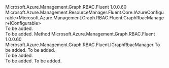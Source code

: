 <Type Name="GraphRbacManager+IConfigurable" FullName="Microsoft.Azure.Management.Graph.RBAC.Fluent.GraphRbacManager+IConfigurable">
  <TypeSignature Language="C#" Value="public interface GraphRbacManager.IConfigurable : Microsoft.Azure.Management.ResourceManager.Fluent.Core.IAzureConfigurable&lt;Microsoft.Azure.Management.Graph.RBAC.Fluent.GraphRbacManager.IConfigurable&gt;" />
  <TypeSignature Language="ILAsm" Value=".class nested public interface auto ansi abstract GraphRbacManager/IConfigurable implements class Microsoft.Azure.Management.ResourceManager.Fluent.Core.IAzureConfigurable`1&lt;class Microsoft.Azure.Management.Graph.RBAC.Fluent.GraphRbacManager/IConfigurable&gt;" />
  <TypeSignature Language="DocId" Value="T:Microsoft.Azure.Management.Graph.RBAC.Fluent.GraphRbacManager.IConfigurable" />
  <TypeSignature Language="VB.NET" Value="Public Interface GraphRbacManager.IConfigurable&#xA;Implements IAzureConfigurable(Of GraphRbacManager.IConfigurable)" />
  <TypeSignature Language="F#" Value="type GraphRbacManager.IConfigurable = interface&#xA;    interface IAzureConfigurable&lt;GraphRbacManager.IConfigurable&gt;" />
  <AssemblyInfo>
    <AssemblyName>Microsoft.Azure.Management.Graph.RBAC.Fluent</AssemblyName>
    <AssemblyVersion>1.0.0.60</AssemblyVersion>
  </AssemblyInfo>
  <Interfaces>
    <Interface>
      <InterfaceName>Microsoft.Azure.Management.ResourceManager.Fluent.Core.IAzureConfigurable&lt;Microsoft.Azure.Management.Graph.RBAC.Fluent.GraphRbacManager+IConfigurable&gt;</InterfaceName>
    </Interface>
  </Interfaces>
  <Docs>
    <summary>To be added.</summary>
    <remarks>To be added.</remarks>
  </Docs>
  <Members>
    <Member MemberName="Authenticate">
      <MemberSignature Language="C#" Value="public Microsoft.Azure.Management.Graph.RBAC.Fluent.IGraphRbacManager Authenticate (Microsoft.Azure.Management.ResourceManager.Fluent.Authentication.AzureCredentials credentials, string tenantId);" />
      <MemberSignature Language="ILAsm" Value=".method public hidebysig newslot virtual instance class Microsoft.Azure.Management.Graph.RBAC.Fluent.IGraphRbacManager Authenticate(class Microsoft.Azure.Management.ResourceManager.Fluent.Authentication.AzureCredentials credentials, string tenantId) cil managed" />
      <MemberSignature Language="DocId" Value="M:Microsoft.Azure.Management.Graph.RBAC.Fluent.GraphRbacManager.IConfigurable.Authenticate(Microsoft.Azure.Management.ResourceManager.Fluent.Authentication.AzureCredentials,System.String)" />
      <MemberSignature Language="VB.NET" Value="Public Function Authenticate (credentials As AzureCredentials, tenantId As String) As IGraphRbacManager" />
      <MemberSignature Language="F#" Value="abstract member Authenticate : Microsoft.Azure.Management.ResourceManager.Fluent.Authentication.AzureCredentials * string -&gt; Microsoft.Azure.Management.Graph.RBAC.Fluent.IGraphRbacManager" Usage="iConfigurable.Authenticate (credentials, tenantId)" />
      <MemberType>Method</MemberType>
      <AssemblyInfo>
        <AssemblyName>Microsoft.Azure.Management.Graph.RBAC.Fluent</AssemblyName>
        <AssemblyVersion>1.0.0.60</AssemblyVersion>
      </AssemblyInfo>
      <ReturnValue>
        <ReturnType>Microsoft.Azure.Management.Graph.RBAC.Fluent.IGraphRbacManager</ReturnType>
      </ReturnValue>
      <Parameters>
        <Parameter Name="credentials" Type="Microsoft.Azure.Management.ResourceManager.Fluent.Authentication.AzureCredentials" />
        <Parameter Name="tenantId" Type="System.String" />
      </Parameters>
      <Docs>
        <param name="credentials">To be added.</param>
        <param name="tenantId">To be added.</param>
        <summary>To be added.</summary>
        <returns>To be added.</returns>
        <remarks>To be added.</remarks>
      </Docs>
    </Member>
  </Members>
</Type>